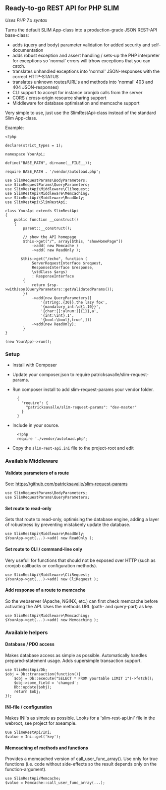 ## Ready-to-go REST API for PHP SLIM

_Uses PHP 7.x syntax_

Turns the default SLIM App-class into a production-grade JSON REST-API base-class:
- adds (query and body) parameter validation for added security and self-documentation
- adds robust exception and assert handling / sets-up the PHP interpreter for exceptions so 'normal' errors will trhow exceptions that you can catch.
- translates unhandled exceptions into 'normal' JSON-responses with the correct HTTP-STATUS
- translates unknown routes/URL's and methods into 'normal' 403 and 404 JSON-responses)
- CLI support to accept for instance cronjob calls from the server
- CORS / cross-origin resource sharing support
- Middleware for database optimisation and memcache support

Very simple to use, just use the SlimRestApi-class instead of the standard Slim App-class.

Example:

    <?php

    declare(strict_types = 1);
    
    namespace YourApi;
    
    define("BASE_PATH", dirname(__FILE__));
    
    require BASE_PATH . '/vendor/autoload.php';
    
    use SlimRequestParams\BodyParameters;
    use SlimRequestParams\QueryParameters;
    use SlimRestApi\Middleware\CliRequest;
    use SlimRestApi\Middleware\Memcaching;
    use SlimRestApi\Middleware\ReadOnly;
    use SlimRestApi\SlimRestApi;

    class YourApi extends SlimRestApi
    {
        public function __construct()
        {
            parent::__construct();
   
            // show the API homepage
            $this->get("/", array[$this, "showHomePage"])
                ->add( new Memcache )
                ->add( new ReadOnly );
                
           $this->get("/echo", function (
                ServerRequestInterface $request, 
                ResponseInterface $response, 
                \stdClass $args) 
                : ResponseInterface 
            {
                return $rsp->withJson(QueryParameters::getValidatedParams());
            })
                ->add(new QueryParameters([
                    '{string:.{30}},the lazy fox',
                    '{mandatory_int:\d{1,10}}',
                    '{char:[[:alnum:]]{1}},a',
                    '{int:\int},1',
                    '{bool:\bool},true',]))
                ->add(new ReadOnly);
            }
    }
    
    (new YourApp)->run();

### Setup

- Install with Composer

- Update your composer.json to require patricksavalle/slim-request-params.
- Run composer install to add slim-request-params your vendor folder.


        {
          "require": {
            "patricksavalle/slim-request-params": "dev-master"
          }
        }

- Include in your source.


        <?php
        require './vendor/autoload.php';

- Copy the `slim-rest-api.ini` file to the project-root and edit 

### Available Middleware

#### Validate parameters of a route

See: https://github.com/patricksavalle/slim-request-params 

    use SlimRequestParams\BodyParameters;
    use SlimRequestParams\QueryParameters;
    
#### Set route to read-only
    
Sets that route to read-only, optimising the database engine, adding a layer of robustness by preventing mistakenly update the database.

    use SlimRestApi\Middleware\ReadOnly;
    $YourApp->get(...)->add( new ReadOnly );
    
#### Set route to CLI / command-line only

Very usefull for functions that should not be exposed over HTTP (such as cronjob callbacks or configuration methods).
  
    use SlimRestApi\Middleware\CliRequest;
    $YourApp->get(...)->add( new CliRequest );
  
#### Add response of a route to memcache
  
So the webserver (Apache, NGINX, etc.) can first check memcache before activating the API. Uses the methods URL (path- and query-part) as key.
    
    use SlimRestApi\Middleware\Memcaching;
    $YourApp->get(...)->add( new Memcaching );
    
### Available helpers

#### Database / PDO access

Makes database access as simple as possible. Automatically handles prepared-statement usage. Adds supersimple transaction support.

    use SlimRestApi/Db;
    $obj = Db::transaction(function(){
        $obj = Db::execute("SELECT * FROM yourtable LIMIT 1")->fetch();
        $obj->some_field = 'changed';
        Db::update($obj);
        return $obj;
    });
    
#### INI-file / configuration

Makes INI's as simple as possible. Looks for a 'slim-rest-api.ini' file in the webroot, see project for axeample.

    Uue SlimeRestApi/Ini;
    $value = Ini::get('key');

#### Memcaching of methods and functions

Provides a memcached version of call_user_func_array(). Use only for true functions (i.e. code without side-effects so the result depends only on the function-argument).

    use SlimRestApi/Memcache;
    $value = Memcache::call_user_func_array(...);
     

